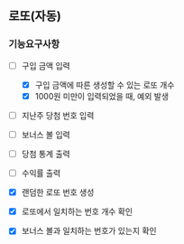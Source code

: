 ## 로또(자동)

### 기능요구사항

- [ ] 구입 금액 입력
  - [x] 구입 금액에 따른 생성할 수 있는 로또 개수
  - [x] 1000원 미만이 입력되었을 때, 예외 발생
- [ ] 지난주 당첨 번호 입력
- [ ] 보너스 볼 입력
- [ ] 당첨 통계 출력
- [ ] 수익률 출력
- [x] 랜덤한 로또 번호 생성
- [x] 로또에서 일치하는 번호 개수 확인
- [x] 보너스 볼과 일치하는 번호가 있는지 확인
 
